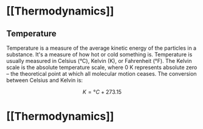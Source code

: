 # [[Thermodynamics]]

## Temperature

Temperature is a measure of the average kinetic energy of the particles in a substance.  It's a measure of how hot or cold something is.  Temperature is usually measured in Celsius (°C), Kelvin (K), or Fahrenheit (°F).  The Kelvin scale is the absolute temperature scale, where 0 K represents absolute zero – the theoretical point at which all molecular motion ceases.  The conversion between Celsius and Kelvin is:

$$K = °C + 273.15$$

# [[Thermodynamics]]